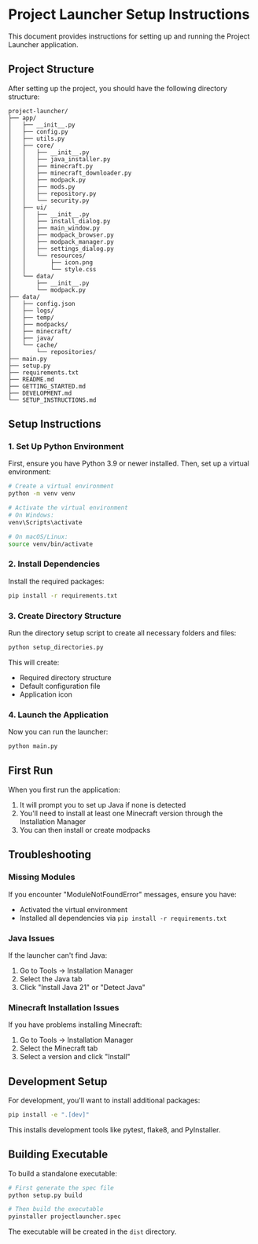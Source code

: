 # Project Launcher Setup Instructions

This document provides instructions for setting up and running the Project Launcher application.

## Project Structure

After setting up the project, you should have the following directory structure:

```
project-launcher/
├── app/
│   ├── __init__.py
│   ├── config.py
│   ├── utils.py
│   ├── core/
│   │   ├── __init__.py
│   │   ├── java_installer.py
│   │   ├── minecraft.py
│   │   ├── minecraft_downloader.py
│   │   ├── modpack.py
│   │   ├── mods.py
│   │   ├── repository.py
│   │   └── security.py
│   ├── ui/
│   │   ├── __init__.py
│   │   ├── install_dialog.py
│   │   ├── main_window.py
│   │   ├── modpack_browser.py
│   │   ├── modpack_manager.py
│   │   ├── settings_dialog.py
│   │   └── resources/
│   │       ├── icon.png
│   │       └── style.css
│   └── data/
│       ├── __init__.py
│       └── modpack.py
├── data/
│   ├── config.json
│   ├── logs/
│   ├── temp/
│   ├── modpacks/
│   ├── minecraft/
│   ├── java/
│   └── cache/
│       └── repositories/
├── main.py
├── setup.py
├── requirements.txt
├── README.md
├── GETTING_STARTED.md
├── DEVELOPMENT.md
└── SETUP_INSTRUCTIONS.md
```

## Setup Instructions

### 1. Set Up Python Environment

First, ensure you have Python 3.9 or newer installed. Then, set up a virtual environment:

```bash
# Create a virtual environment
python -m venv venv

# Activate the virtual environment
# On Windows:
venv\Scripts\activate

# On macOS/Linux:
source venv/bin/activate
```

### 2. Install Dependencies

Install the required packages:

```bash
pip install -r requirements.txt
```

### 3. Create Directory Structure

Run the directory setup script to create all necessary folders and files:

```bash
python setup_directories.py
```

This will create:
- Required directory structure
- Default configuration file
- Application icon

### 4. Launch the Application

Now you can run the launcher:

```bash
python main.py
```

## First Run

When you first run the application:

1. It will prompt you to set up Java if none is detected
2. You'll need to install at least one Minecraft version through the Installation Manager
3. You can then install or create modpacks

## Troubleshooting

### Missing Modules

If you encounter "ModuleNotFoundError" messages, ensure you have:
- Activated the virtual environment
- Installed all dependencies via `pip install -r requirements.txt`

### Java Issues

If the launcher can't find Java:
1. Go to Tools → Installation Manager
2. Select the Java tab
3. Click "Install Java 21" or "Detect Java"

### Minecraft Installation Issues

If you have problems installing Minecraft:
1. Go to Tools → Installation Manager
2. Select the Minecraft tab
3. Select a version and click "Install"

## Development Setup

For development, you'll want to install additional packages:

```bash
pip install -e ".[dev]"
```

This installs development tools like pytest, flake8, and PyInstaller.

## Building Executable

To build a standalone executable:

```bash
# First generate the spec file
python setup.py build

# Then build the executable
pyinstaller projectlauncher.spec
```

The executable will be created in the `dist` directory.